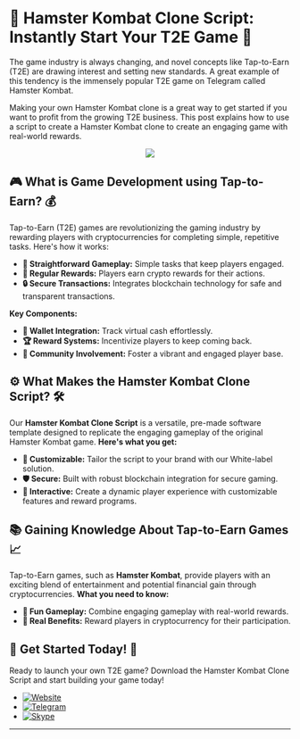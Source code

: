 # 🐹 Hamster Kombat Clone Script: Instantly Start Your T2E Game 🚀




The game industry is always changing, and novel concepts like Tap-to-Earn (T2E) are drawing interest and setting new standards. A great example of this tendency is the immensely popular T2E game on Telegram called Hamster Kombat. 

 

Making your own Hamster Kombat clone is a great way to get started if you want to profit from the growing T2E business. This post explains how to use a script to create a Hamster Kombat clone to create an engaging game with real-world rewards. 

<div align="center">
 <img src="https://i.postimg.cc/KzcHs9Vz/image-2.png">
</div>

## 🎮 What is Game Development using Tap-to-Earn? 💰


Tap-to-Earn (T2E) games are revolutionizing the gaming industry by rewarding players with cryptocurrencies for completing simple, repetitive tasks. Here's how it works:

- **🎯 Straightforward Gameplay:** Simple tasks that keep players engaged.
- **💸 Regular Rewards:** Players earn crypto rewards for their actions.
- **🔒 Secure Transactions:** Integrates blockchain technology for safe and transparent transactions.

**Key Components:**

- **💼 Wallet Integration:** Track virtual cash effortlessly.
- **🏆 Reward Systems:** Incentivize players to keep coming back.
- **🤝 Community Involvement:** Foster a vibrant and engaged player base.

## ⚙️ What Makes the Hamster Kombat Clone Script? 🛠️


Our **Hamster Kombat Clone Script** is a versatile, pre-made software template designed to replicate the engaging gameplay of the original Hamster Kombat game. **Here's what you get:**

- **🎨 Customizable:** Tailor the script to your brand with our White-label solution.
- **🛡️ Secure:** Built with robust blockchain integration for secure gaming.
- **💬 Interactive:** Create a dynamic player experience with customizable features and reward programs.


## 📚 Gaining Knowledge About Tap-to-Earn Games 📈



Tap-to-Earn games, such as **Hamster Kombat**, provide players with an exciting blend of entertainment and potential financial gain through cryptocurrencies. **What you need to know:**

- **🎲 Fun Gameplay:** Combine engaging gameplay with real-world rewards.
- **🏅 Real Benefits:** Reward players in cryptocurrency for their participation.



## 🚀 Get Started Today! 🎉

Ready to launch your own T2E game? Download the Hamster Kombat Clone Script and start building your game today!

- [![Website](https://img.shields.io/badge/Website-cryptoclonescript.com-orange)](https://www.cryptoclonescript.com)
- [![Telegram](https://img.shields.io/badge/Telegram-%40cryptoclonescript-blue)](https://t.me/cryptoclonescript)
- [![Skype](https://img.shields.io/badge/Skype-%40cryptoclonescript-green)](https://join.skype.com/invite/vhkiSG0tVgQj)

---

